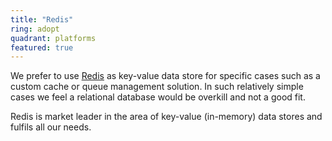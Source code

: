 ```yaml
---
title: "Redis"
ring: adopt
quadrant: platforms
featured: true
---
```


We prefer to use <a href="https://redis.io/">Redis</a> as key-value data store for specific cases such as a custom cache or queue management solution. In such relatively simple cases we feel a relational database would be overkill and not a good fit. 

Redis is market leader in the area of key-value (in-memory) data stores and fulfils all our needs.